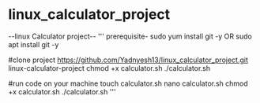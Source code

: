 # linux_calculator_project

--linux Calculator project--
'''
prerequisite-
sudo yum install git -y
OR
sudo apt install git -y 

#clone project
https://github.com/Yadnyesh13/linux_calculator_project.git
linux-calculator-project
chmod +x calculator.sh 
./calculator.sh 

#run code on your machine
touch calculator.sh
nano calculator.sh 
chmod +x calculator.sh 
./calculator.sh 
'''
